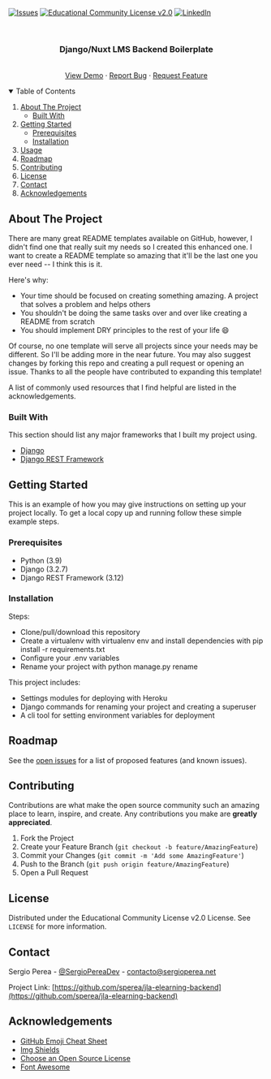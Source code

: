 
[![Issues][issues-shield]][issues-url]
[![Educational Community License v2.0][license-shield]][license-url]
[![LinkedIn][linkedin-shield]][linkedin-url]



<!-- PROJECT LOGO -->
<br />
<p align="center">

  <h3 align="center">Django/Nuxt LMS Backend Boilerplate</h3>

  <p align="center">
    <br />
    <a href="#">View Demo</a>
    ·
    <a href="https://github.com/sperea/jla-elearning-backend/issues">Report Bug</a>
    ·
    <a href="https://github.com/sperea/jla-elearning-backend/issues">Request Feature</a>
  </p>
</p>


<!-- TABLE OF CONTENTS -->
<details open="open">
  <summary>Table of Contents</summary>
  <ol>
    <li>
      <a href="#about-the-project">About The Project</a>
      <ul>
        <li><a href="#built-with">Built With</a></li>
      </ul>
    </li>
    <li>
      <a href="#getting-started">Getting Started</a>
      <ul>
        <li><a href="#prerequisites">Prerequisites</a></li>
        <li><a href="#installation">Installation</a></li>
      </ul>
    </li>
    <li><a href="#usage">Usage</a></li>
    <li><a href="#roadmap">Roadmap</a></li>
    <li><a href="#contributing">Contributing</a></li>
    <li><a href="#license">License</a></li>
    <li><a href="#contact">Contact</a></li>
    <li><a href="#acknowledgements">Acknowledgements</a></li>
  </ol>
</details>



<!-- ABOUT THE PROJECT -->
## About The Project

There are many great README templates available on GitHub, however, I didn't find one that really suit my needs so I created this enhanced one. I want to create a README template so amazing that it'll be the last one you ever need -- I think this is it.

Here's why:
* Your time should be focused on creating something amazing. A project that solves a problem and helps others
* You shouldn't be doing the same tasks over and over like creating a README from scratch
* You should implement DRY principles to the rest of your life :smile:

Of course, no one template will serve all projects since your needs may be different. So I'll be adding more in the near future. You may also suggest changes by forking this repo and creating a pull request or opening an issue. Thanks to all the people have contributed to expanding this template!

A list of commonly used resources that I find helpful are listed in the acknowledgements.

### Built With

This section should list any major frameworks that I built my project using. 
* [Django](https://www.djangoproject.com/)
* [Django REST Framework](https://www.django-rest-framework.org/)



<!-- GETTING STARTED -->
## Getting Started

This is an example of how you may give instructions on setting up your project locally.
To get a local copy up and running follow these simple example steps.

### Prerequisites

- Python (3.9)
- Django (3.2.7)
- Django REST Framework (3.12)

### Installation

Steps:

- Clone/pull/download this repository
- Create a virtualenv with virtualenv env and install dependencies with pip install -r requirements.txt
- Configure your .env variables
- Rename your project with python manage.py rename <yourprojectname> <newprojectname>

This project includes:

- Settings modules for deploying with Heroku
- Django commands for renaming your project and creating a superuser
- A cli tool for setting environment variables for deployment

<!-- ROADMAP -->
## Roadmap

See the [open issues](https://github.com/sperea/jla-elearning-backend/issues) for a list of proposed features (and known issues).


<!-- CONTRIBUTING -->
## Contributing

Contributions are what make the open source community such an amazing place to learn, inspire, and create. Any contributions you make are **greatly appreciated**.

1. Fork the Project
2. Create your Feature Branch (`git checkout -b feature/AmazingFeature`)
3. Commit your Changes (`git commit -m 'Add some AmazingFeature'`)
4. Push to the Branch (`git push origin feature/AmazingFeature`)
5. Open a Pull Request



<!-- LICENSE -->
## License

Distributed under the Educational Community License v2.0 License. See `LICENSE` for more information.



<!-- CONTACT -->
## Contact

Sergio Perea - [@SergioPereaDev](https://twitter.com/sperea) - contacto@sergioperea.net

Project Link: [https://github.com/sperea/jla-elearning-backend](https://github.com/sperea/jla-elearning-backend)



<!-- ACKNOWLEDGEMENTS -->
## Acknowledgements
* [GitHub Emoji Cheat Sheet](https://www.webpagefx.com/tools/emoji-cheat-sheet)
* [Img Shields](https://shields.io)
* [Choose an Open Source License](https://choosealicense.com)
* [Font Awesome](https://fontawesome.com)





<!-- MARKDOWN LINKS & IMAGES -->
<!-- https://www.markdownguide.org/basic-syntax/#reference-style-links -->
[issues-shield]: https://img.shields.io/bitbucket/issues/sperea/LMS-Backend-Boilerplate-Django-REST?style=for-the-badge
[issues-url]: https://github.com/sperea/LMS-Backend-Boilerplate-Django-REST/issues
[license-shield]: https://img.shields.io/badge/license-Educational%20Community%20License%20v2.0-green
[license-url]: https://github.com/sperea/LMS-Backend-Boilerplate-Django-REST/blob/main/LICENSE
[linkedin-shield]: https://img.shields.io/badge/-LinkedIn-black.svg?style=for-the-badge&logo=linkedin&colorB=555
[linkedin-url]: https://www.linkedin.com/in/sergperea/
[product-screenshot]: images/screenshot.png
